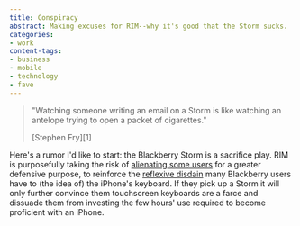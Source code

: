 ```yaml
---
title: Conspiracy
abstract: Making excuses for RIM--why it's good that the Storm sucks.
categories:
- work
content-tags:
- business
- mobile
- technology
- fave
---
```


> "Watching someone writing an email on a Storm is like watching an antelope trying to open a packet of cigarettes."
> <footer>[Stephen Fry][1]</footer>

   [1]: http://www.stephenfry.com/2008/12/11/gee-one-bold-storm-coming-up/

Here's a rumor I'd like to start: the Blackberry Storm is a sacrifice play.  RIM is purposefully taking the risk of [alienating some users][2] for a greater defensive purpose, to reinforce the [reflexive disdain][3] many Blackberry users have to (the idea of) the iPhone's keyboard.  If they pick up a Storm it will only further convince them touchscreen keyboards are a farce and dissuade them from investing the few hours' use required to become proficient with an iPhone.

   [2]: http://blog.cosential.com/?p=156
   [3]: http://daringfireball.net/linked/2008/07/14/blackberry

